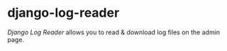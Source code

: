 # django-log-reader
*Django Log Reader* allows you to read &amp; download log files on the admin page.

